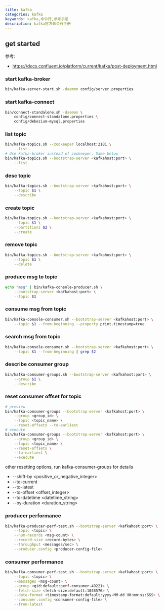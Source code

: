 ```yaml
---
title: kafka
categories: kafka
keywords: kafka,命令行,参考手册
description: kafka官方命令行手册
---
```


## get started

参考: 
* https://docs.confluent.io/platform/current/kafka/post-deployment.html

### start kafka-broker
```bash
bin/kafka-server-start.sh -daemon config/server.properties
```

### start kafka-connect
```bash
bin/connect-standalone.sh -daemon \
    config/connect-standalone.properties \
    config/debezium-mysql.properties
```

### list topic
```bash
bin/kafka-topics.sh --zookeeper localhost:2181 \
    --list
# Use kafka-broker instead of zookeeper. Same below
bin/kafka-topics.sh --bootstrap-server <kafkahost:port> \
    --list
```

### desc topic
```bash
bin/kafka-topics.sh --bootstrap-server <kafkahost:port> \
    --topic $1 \
    --describe
```

### create topic
```bash
bin/kafka-topics.sh --bootstrap-server <kafkahost:port> \
    --topic $1 \
    --partitions $2 \
    --create
```

### remove topic
```bash
bin/kafka-topics.sh --bootstrap-server <kafkahost:port> \
    --topic $1 \
    --delete
```
### produce msg to topic
```bash
echo "msg" | bin/kafka-console-producer.sh \
    --bootstrap-server <kafkahost:port> \
    --topic $1
```

### consume msg from topic
```bash
bin/kafka-console-consumer.sh --bootstrap-server <kafkahost:port> \
    --topic $1 --from-beginning --property print.timestamp=true
```

### search msg from topic
```bash
bin/kafka-console-consumer.sh --bootstrap-server <kafkahost:port> \
    --topic $1 --from-beginning | grep $2
```

### describe consumer group
```bash
bin/kafka-consumer-groups.sh --bootstrap-server <kafkahost:port> \
    --group $1 \
    --describe
```

### reset consumer offset for topic
```bash
# preview
bin/kafka-consumer-groups --bootstrap-server <kafkahost:port> \
    --group <group_id> \
    --topic <topic_name> \
    --reset-offsets --to-earliest
# execute
bin/kafka-consumer-groups --bootstrap-server <kafkahost:port> \
    --group <group_id> \
    --topic <topic_name> \
    --reset-offsets \
    --to-earliest \
    --execute
```
other resetting options, run kafka-consumer-groups for details
* --shift-by <positive_or_negative_integer>
* --to-current
* --to-latest
* --to-offset <offset_integer>
* --to-datetime <datetime_string>
* --by-duration <duration_string>

### producer performance
```bash
bin/kafka-producer-perf-test.sh --bootstrap-server <kafkahost:port> \
    --topic <topic> \
    --num-records <msg-count> \
    --record-size <record-bytes> \
    --throughput <messages/sec> \
    --producer.config <producer-config-file>
```

### consumer performance
```bash
bin/kafka-consumer-perf-test.sh --bootstrap-server <kafkahost:port> \
    --topic <topic> \
    --messages <msg-count> \
    --group <gid:default:perf-consumer-49221> \
    --fetch-size <fetch-size:default:1048576> \
    --date-format <timestamp-format:default:yyyy-MM-dd HH:mm:ss:SSS> \
    --consumer.config <consumer-config-file> \
    --from-latest
```